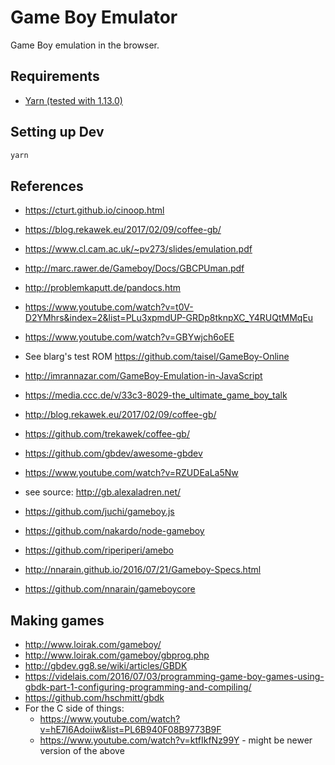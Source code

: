 # Game Boy Emulator

Game Boy emulation in the browser. 


## Requirements

 - [Yarn (tested with 1.13.0)](https://yarnpkg.com/)


## Setting up Dev

```bash
yarn
```


## References

 - https://cturt.github.io/cinoop.html
 - https://blog.rekawek.eu/2017/02/09/coffee-gb/
 - https://www.cl.cam.ac.uk/~pv273/slides/emulation.pdf
 - http://marc.rawer.de/Gameboy/Docs/GBCPUman.pdf
 - http://problemkaputt.de/pandocs.htm
 - https://www.youtube.com/watch?v=t0V-D2YMhrs&index=2&list=PLu3xpmdUP-GRDp8tknpXC_Y4RUQtMMqEu
 - https://www.youtube.com/watch?v=GBYwjch6oEE
 - See blarg's test ROM https://github.com/taisel/GameBoy-Online
 
 - http://imrannazar.com/GameBoy-Emulation-in-JavaScript
 - https://media.ccc.de/v/33c3-8029-the_ultimate_game_boy_talk
 - http://blog.rekawek.eu/2017/02/09/coffee-gb/
 - https://github.com/trekawek/coffee-gb/
 - https://github.com/gbdev/awesome-gbdev
 - https://www.youtube.com/watch?v=RZUDEaLa5Nw
 - see source: http://gb.alexaladren.net/
 - https://github.com/juchi/gameboy.js
 - https://github.com/nakardo/node-gameboy
 - https://github.com/riperiperi/amebo
 - http://nnarain.github.io/2016/07/21/Gameboy-Specs.html
 - https://github.com/nnarain/gameboycore
 
## Making games

 - http://www.loirak.com/gameboy/
 - http://www.loirak.com/gameboy/gbprog.php
 - http://gbdev.gg8.se/wiki/articles/GBDK
 - https://videlais.com/2016/07/03/programming-game-boy-games-using-gbdk-part-1-configuring-programming-and-compiling/
 - https://github.com/hschmitt/gbdk
 - For the C side of things:
   - https://www.youtube.com/watch?v=hE7l6Adoiiw&list=PL6B940F08B9773B9F
   - https://www.youtube.com/watch?v=ktfIkfNz99Y - might be newer version of the above
